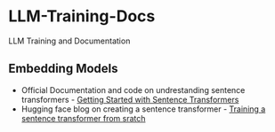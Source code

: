 # LLM-Training-Docs
LLM Training and Documentation
 
## Embedding Models 

* Official Documentation and code on undrestanding sentence transformers - [Getting Started with Sentence Transformers](https://sbert.net/index.html)
* Hugging face blog on creating a sentence transformer - [Training a sentence transformer from sratch](https://huggingface.co/blog/how-to-train-sentence-transformers)




